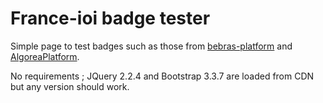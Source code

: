 # France-ioi badge tester

Simple page to test badges such as those from
[bebras-platform](https://github.com/France-ioi/bebras-platform/) and
[AlgoreaPlatform](https://github.com/France-ioi/AlgoreaPlatform/).

No requirements ; JQuery 2.2.4 and Bootstrap 3.3.7 are loaded from CDN but any version should work.

